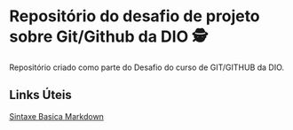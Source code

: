 # Repositório do desafio de projeto sobre Git/Github da DIO 🕵️
Repositório criado como parte do Desafio do curso de GIT/GITHUB da DIO.

## Links Úteis

[Sintaxe Basica Markdown](https://www.markdownguide.org/basic-syntax/)
